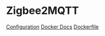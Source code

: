 # Zigbee2MQTT

[Configuration](https://www.zigbee2mqtt.io/guide/configuration/)
[Docker Docs](https://www.zigbee2mqtt.io/guide/installation/02_docker.html#tags)
[Dockerfile](https://github.com/Koenkk/zigbee2mqtt/blob/master/docker/Dockerfile)